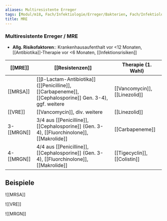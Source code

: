 ```yaml
---
aliases: Multiresistente Erreger
tags: [Modul/m18, Fach/Infektiologie/Erreger/Bakterien, Fach/Infektiologie]
title: MRE
---
```

### Multiresistente Erreger / MRE
- **Allg. Risikofaktoren**:: Krankenhausaufenthalt vor <12 Monaten, [[Antibiotika]]-Therapie vor <6 Monaten, [[Infektionsrisiken]]

| [[MRE]]    | [[Resistenzen]]                                                                                    | Therapie (1. Wahl)            |
| ---------- | -------------------------------------------------------------------------------------------------- | ----------------------------- |
| [[MRSA]]   | [[β-Lactam-Antibiotika]] ([[Penicilline]], [[Carbapeneme]], [[Cephalosporine]] Gen. 3-4), ggf. weitere | [[Vancomycin]], [[Linezolid]] |
| [[VRE]]    | [[Vancomycin]], div. weitere                                                                       | [[Linezolid]]                 |
| 3-[[MRGN]] | 3/4 aus [[Penicilline]], [[Cephalosporine]] (Gen. 3-4), [[Fluorchinolone]], [[Makrolide]]                                                                        | [[Carbapeneme]]   |
| 4-[[MRGN]] | 4/4 aus [[Penicilline]], [[Cephalosporine]] (Gen. 3-4), [[Fluorchinolone]], [[Makrolide]]                                                                                                   | [[Tigecyclin]], [[Colistin]]                              |


## Beispiele
![[MRSA]]

![[VRE]]

![[MRGN]]